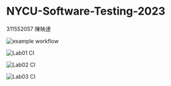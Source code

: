 NYCU-Software-Testing-2023
===============================

311552057 陳映達

![example workflow](https://github.com/AlaRduTP/311552057-ST-2023/actions/workflows/blank.yml/badge.svg)

![Lab01 CI](https://github.com/AlaRduTP/311552057-ST-2023/actions/workflows/Lab01-CI.yml/badge.svg)

![Lab02 CI](https://github.com/AlaRduTP/311552057-ST-2023/actions/workflows/Lab02-CI.yml/badge.svg)

![Lab03 CI](https://github.com/AlaRduTP/311552057-ST-2023/actions/workflows/Lab03-CI.yml/badge.svg)
